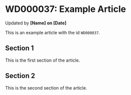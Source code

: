 # WD000037: Example Article #
Updated by **[Name] on [Date]**

This is an example article with the id `WD000037`.

## Section 1

This is the first section of the article.

## Section 2

This is the second section of the article.
